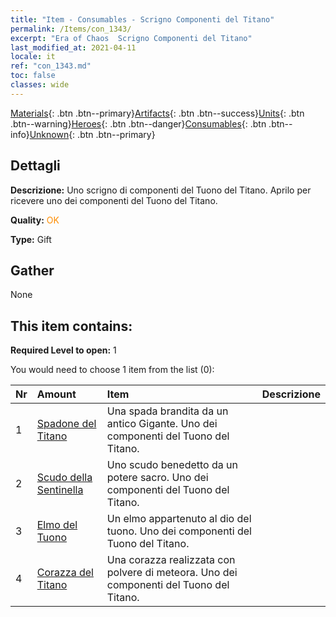 ```yaml
---
title: "Item - Consumables - Scrigno Componenti del Titano"
permalink: /Items/con_1343/
excerpt: "Era of Chaos  Scrigno Componenti del Titano"
last_modified_at: 2021-04-11
locale: it
ref: "con_1343.md"
toc: false
classes: wide
---
```

 [Materials](/it/Items/){: .btn .btn--primary}[Artifacts](/it/Items/Artifacts/){: .btn .btn--success}[Units](/it/Items/Units/){: .btn .btn--warning}[Heroes](/it/Items/Heroes/){: .btn .btn--danger}[Consumables](/it/Items/Consumables/){: .btn .btn--info}[Unknown](/it/Items/Unknown/){: .btn .btn--primary}

## Dettagli
 **Descrizione:** Uno scrigno di componenti del Tuono del Titano. Aprilo per ricevere uno dei componenti del Tuono del Titano.

 **Quality:** <span style="color: #FF8C00">OK</span>

 **Type:** Gift

## Gather

  None

## This item contains:

 **Required Level to open:** 1

 You would need to choose 1 item from the list (0):

  | Nr | Amount |     Item    | Descrizione |
  |:---|:-------|:------------|:-----------:|
  | 1 | [Spadone del Titano](/it/Items/art_156/) | Una spada brandita da un antico Gigante. Uno dei componenti del Tuono del Titano. | 
  | 2 | [Scudo della Sentinella](/it/Items/art_157/) | Uno scudo benedetto da un potere sacro. Uno dei componenti del Tuono del Titano. | 
  | 3 | [Elmo del Tuono](/it/Items/art_158/) | Un elmo appartenuto al dio del tuono. Uno dei componenti del Tuono del Titano. | 
  | 4 | [Corazza del Titano](/it/Items/art_159/) | Una corazza realizzata con polvere di meteora. Uno dei componenti del Tuono del Titano. | 
